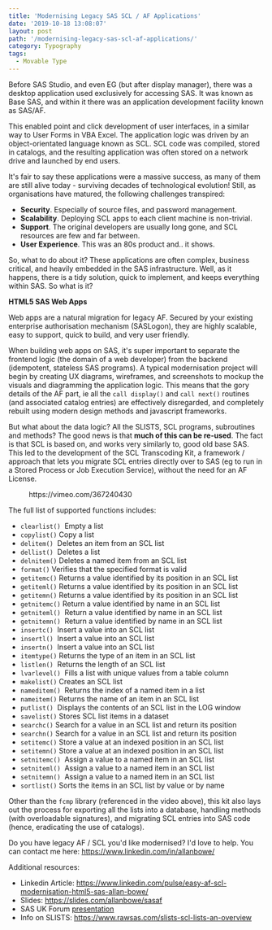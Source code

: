 ```yaml
---
title: 'Modernising Legacy SAS SCL / AF Applications'
date: '2019-10-18 13:08:07'
layout: post
path: '/modernising-legacy-sas-scl-af-applications/'
category: Typography
tags:
  - Movable Type
---
```


<!-- wp:paragraph -->
<p>Before SAS Studio, and even EG (but after display manager), there was a desktop application used exclusively for accessing SAS.  It was known as Base SAS, and within it there was an application development facility known as SAS/AF.</p>
<!-- /wp:paragraph -->

<!-- wp:paragraph -->
<p>This enabled point and click development of user interfaces, in a similar way to User Forms in VBA Excel.  The application logic was driven by an object-orientated language known as SCL.  SCL code was compiled, stored in catalogs, and the resulting application was often stored on a network drive and launched by end users.</p>
<!-- /wp:paragraph -->

<!-- wp:paragraph -->
<p>It's fair to say these applications were a massive success, as many of them are still alive today - surviving decades of technological evolution!  Still, as organisations have matured, the following challenges transpired:</p>
<!-- /wp:paragraph -->

<!-- wp:list -->
<ul><li><strong>Security</strong>.  Especially of source files, and password management.</li><li><strong>Scalability</strong>.  Deploying SCL apps to each client machine is non-trivial.</li><li><strong>Support</strong>.  The original developers are usually long gone, and SCL resources are few and far between.</li><li><strong>User Experience</strong>.  This was an 80s product and..  it shows.</li></ul>
<!-- /wp:list -->

<!-- wp:paragraph -->
<p>So, what to do about it?  These applications are often complex, business critical, and heavily embedded in the SAS infrastructure.  Well, as it happens, there is a tidy solution, quick to implement, and keeps everything within SAS.  So what is it?</p>
<!-- /wp:paragraph -->

<!-- wp:paragraph -->
<p><strong>HTML5 SAS Web Apps</strong></p>
<!-- /wp:paragraph -->

<!-- wp:paragraph -->
<p>Web apps are a natural migration for legacy AF.  Secured by your existing enterprise authorisation mechanism (SASLogon), they are highly scalable, easy to support, quick to build, and very user friendly.</p>
<!-- /wp:paragraph -->

<!-- wp:paragraph -->
<p>When building web apps on SAS, it's super important to separate the frontend logic (the domain of a web developer) from the backend (idempotent, stateless SAS programs).  A typical modernisation project will begin by creating UX diagrams, wireframes, and screenshots to mockup the visuals and diagramming the application logic. This means that the gory details of the AF part, ie all the <code>call display()</code> and <code>call next()</code> routines (and associated catalog entries) are effectively disregarded, and completely rebuilt using modern design methods and javascript frameworks.</p>
<!-- /wp:paragraph -->

<!-- wp:paragraph -->
<p>But what about the data logic?  All the SLISTS, SCL programs, subroutines and methods?  The good news is that <strong>much of this can be re-used</strong>.  The fact is that SCL is based on, and works very similarly to, good old base SAS.  This led to the development of the SCL Transcoding Kit, a framework / approach that lets you migrate SCL entries directly over to SAS (eg to run in a Stored Process or Job Execution Service), without the need for an AF License.</p>
<!-- /wp:paragraph -->

<!-- wp:core-embed/vimeo {"url":"https://vimeo.com/367240430","type":"video","providerNameSlug":"vimeo","className":"wp-embed-aspect-16-9 wp-has-aspect-ratio"} -->
<figure class="wp-block-embed-vimeo wp-block-embed is-type-video is-provider-vimeo wp-embed-aspect-16-9 wp-has-aspect-ratio"><div class="wp-block-embed__wrapper">
https://vimeo.com/367240430
</div></figure>
<!-- /wp:core-embed/vimeo -->

<!-- wp:paragraph -->
<p>The full list of supported functions includes:</p>
<!-- /wp:paragraph -->

<!-- wp:list -->
<ul><li><code>clearlist()</code>&nbsp;&nbsp;Empty&nbsp;a&nbsp;list&nbsp;</li><li><code>copylist()</code>&nbsp;Copy&nbsp;a&nbsp;list&nbsp;</li><li><code>delitem()</code>&nbsp;&nbsp;Deletes&nbsp;an&nbsp;item&nbsp;from&nbsp;an&nbsp;SCL&nbsp;list&nbsp;</li><li><code>dellist()</code>&nbsp;&nbsp;Deletes&nbsp;a&nbsp;list&nbsp;</li><li><code>delnitem()</code>&nbsp;Deletes&nbsp;a&nbsp;named&nbsp;item&nbsp;from&nbsp;an&nbsp;SCL&nbsp;list&nbsp;</li><li><code>format()</code>&nbsp;Verifies&nbsp;that&nbsp;the&nbsp;specified&nbsp;format&nbsp;is&nbsp;valid&nbsp;</li><li><code>getitemc()</code>&nbsp;Returns&nbsp;a&nbsp;value&nbsp;identified&nbsp;by&nbsp;its&nbsp;position&nbsp;in&nbsp;an&nbsp;SCL&nbsp;list&nbsp;</li><li><code>getiteml()</code>&nbsp;Returns&nbsp;a&nbsp;value&nbsp;identified&nbsp;by&nbsp;its&nbsp;position&nbsp;in&nbsp;an&nbsp;SCL&nbsp;list&nbsp;</li><li><code>getitemn()</code>&nbsp;Returns&nbsp;a&nbsp;value identified&nbsp;by&nbsp;its&nbsp;position&nbsp;in&nbsp;an&nbsp;SCL&nbsp;list&nbsp;</li><li><code>getnitemc()</code>&nbsp;Return&nbsp;a&nbsp;value&nbsp;identified&nbsp;by&nbsp;name&nbsp;in&nbsp;an&nbsp;SCL&nbsp;list&nbsp;</li><li><code>getniteml()</code>&nbsp;&nbsp;Return&nbsp;a&nbsp;value&nbsp;identified&nbsp;by name&nbsp;in&nbsp;an&nbsp;SCL&nbsp;list&nbsp;</li><li><code>getnitemn()</code>&nbsp;&nbsp;Return&nbsp;a&nbsp;value&nbsp;identified&nbsp;by&nbsp;name&nbsp;in&nbsp;an&nbsp;SCL&nbsp;list&nbsp;</li><li><code>insertc()</code>&nbsp;&nbsp;Insert&nbsp;a&nbsp;value&nbsp;into&nbsp;an&nbsp;SCL&nbsp;list&nbsp;</li><li><code>insertl()</code>&nbsp;&nbsp;Insert&nbsp;a&nbsp;value&nbsp;into&nbsp;an&nbsp;SCL&nbsp;list&nbsp;</li><li><code>insertn()</code>&nbsp;&nbsp;Insert&nbsp;a&nbsp;value&nbsp;into&nbsp;an&nbsp;SCL&nbsp;list&nbsp;</li><li><code>itemtype()</code>&nbsp;Returns&nbsp;the&nbsp;type&nbsp;of&nbsp;an&nbsp;item&nbsp;in&nbsp;an&nbsp;SCL&nbsp;list&nbsp;</li><li><code>listlen()</code>&nbsp;&nbsp;Returns&nbsp;the&nbsp;length&nbsp;of&nbsp;an&nbsp;SCL&nbsp;list&nbsp;</li><li><code>lvarlevel()</code>&nbsp;&nbsp;Fills&nbsp;a&nbsp;list&nbsp;with&nbsp;unique&nbsp;values&nbsp;from&nbsp;a table&nbsp;column</li><li><code>makelist()</code>&nbsp;Creates&nbsp;an&nbsp;SCL&nbsp;list&nbsp;</li><li><code>nameditem()</code>&nbsp;&nbsp;Returns&nbsp;the&nbsp;index&nbsp;of&nbsp;a&nbsp;named&nbsp;item&nbsp;in&nbsp;a&nbsp;list&nbsp;</li><li><code>nameitem()</code>&nbsp;Returns&nbsp;the&nbsp;name&nbsp;of&nbsp;an&nbsp;item&nbsp;in&nbsp;an&nbsp;SCL&nbsp;list&nbsp;</li><li><code>putlist()</code>&nbsp;&nbsp;Displays&nbsp;the&nbsp;contents&nbsp;of&nbsp;an&nbsp;SCL&nbsp;list&nbsp;in&nbsp;the&nbsp;LOG&nbsp;window&nbsp;</li><li><code>savelist()</code>&nbsp;Stores&nbsp;SCL&nbsp;list&nbsp;items&nbsp;in&nbsp;a dataset&nbsp;</li><li><code>searchc()</code>&nbsp;Search&nbsp;for&nbsp;a&nbsp;value&nbsp;in&nbsp;an&nbsp;SCL&nbsp;list&nbsp;and&nbsp;return&nbsp;its position&nbsp;</li><li><code>searchn()</code>&nbsp;Search&nbsp;for&nbsp;a&nbsp;value&nbsp;in&nbsp;an&nbsp;SCL&nbsp;list&nbsp;and&nbsp;return&nbsp;its&nbsp;position</li><li><code>setitemc()</code>&nbsp;Store&nbsp;a&nbsp;value&nbsp;at&nbsp;an&nbsp;indexed&nbsp;position&nbsp;in&nbsp;an&nbsp;SCL&nbsp;list&nbsp;</li><li><code>setitemn()</code>&nbsp;Store&nbsp;a&nbsp;value&nbsp;at&nbsp;an&nbsp;indexed&nbsp;position&nbsp;in&nbsp;an&nbsp;SCL&nbsp;list&nbsp;</li><li><code>setnitemc()</code>&nbsp;&nbsp;Assign&nbsp;a&nbsp;value&nbsp;to&nbsp;a&nbsp;named&nbsp;item&nbsp;in&nbsp;an&nbsp;SCL&nbsp;list&nbsp;</li><li><code>setniteml()</code>&nbsp;&nbsp;Assign&nbsp;a&nbsp;value&nbsp;to&nbsp;a&nbsp;named&nbsp;item&nbsp;in&nbsp;an&nbsp;SCL&nbsp;list&nbsp;</li><li><code>setnitemn()</code>&nbsp;&nbsp;Assign&nbsp;a&nbsp;value&nbsp;to&nbsp;a&nbsp;named&nbsp;item&nbsp;in&nbsp;an&nbsp;SCL&nbsp;list&nbsp;</li><li><code>sortlist()</code>&nbsp;Sorts&nbsp;the&nbsp;items&nbsp;in&nbsp;an&nbsp;SCL&nbsp;list&nbsp;by&nbsp;value&nbsp;or&nbsp;by&nbsp;name</li></ul>
<!-- /wp:list -->

<!-- wp:paragraph -->
<p>Other than the <code>fcmp</code> library (referenced in the video above), this kit also lays out the process for exporting all the lists into a database, handling methods (with overloadable signatures), and migrating SCL entries into SAS code (hence, eradicating the use of catalogs).</p>
<!-- /wp:paragraph -->

<!-- wp:paragraph -->
<p>Do you have legacy AF / SCL you'd like modernised?  I'd love to help.  You can contact me here: <a href="https://www.linkedin.com/in/allanbowe/">https://www.linkedin.com/in/allanbowe/</a></p>
<!-- /wp:paragraph -->

<!-- wp:paragraph -->
<p>Additional resources:</p>
<!-- /wp:paragraph -->

<!-- wp:list -->
<ul><li>Linkedin Article: <a href="https://www.linkedin.com/pulse/easy-af-scl-modernisation-html5-sas-allan-bowe/">https://www.linkedin.com/pulse/easy-af-scl-modernisation-html5-sas-allan-bowe/</a></li><li>Slides: <a href="https://slides.com/allanbowe/sasaf">https://slides.com/allanbowe/sasaf</a></li><li>SAS UK Forum <a href="https://drive.google.com/file/d/1RMLxFccaXYh35IGnbcFjISFmZUIdetUO/view">presentation</a></li><li>Info on SLISTS:  <a href="https://www.rawsas.com/slists-scl-lists-an-overview">https://www.rawsas.com/slists-scl-lists-an-overview</a> </li></ul>
<!-- /wp:list -->